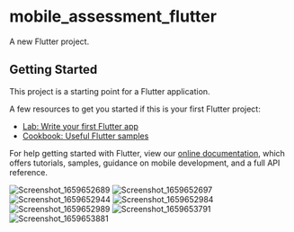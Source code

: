 # mobile_assessment_flutter

A new Flutter project.

## Getting Started

This project is a starting point for a Flutter application.

A few resources to get you started if this is your first Flutter project:

- [Lab: Write your first Flutter app](https://flutter.dev/docs/get-started/codelab)
- [Cookbook: Useful Flutter samples](https://flutter.dev/docs/cookbook)

For help getting started with Flutter, view our
[online documentation](https://flutter.dev/docs), which offers tutorials,
samples, guidance on mobile development, and a full API reference.

![Screenshot_1659652689](https://user-images.githubusercontent.com/56645984/182968636-4cb03a4d-db50-4f8e-bd0e-b823060a962f.png)
![Screenshot_1659652697](https://user-images.githubusercontent.com/56645984/182968665-b9b578e6-adb0-4dd1-8dd9-8d6eb37c6bc5.png)
![Screenshot_1659652944](https://user-images.githubusercontent.com/56645984/182968672-4ccd3e8b-cd26-48be-8ab1-ec583a919782.png)
![Screenshot_1659652984](https://user-images.githubusercontent.com/56645984/182968771-36fb6158-d5ef-4bd4-b5aa-db68719e1e9f.png)
![Screenshot_1659652989](https://user-images.githubusercontent.com/56645984/182968774-8fc13aba-3547-4461-af8d-aa00ec8a912e.png)
![Screenshot_1659653791](https://user-images.githubusercontent.com/56645984/182968956-60594e15-5179-4a27-9660-92eb472c05e9.png)
![Screenshot_1659653881](https://user-images.githubusercontent.com/56645984/182969135-d66e2431-b72d-43c6-9cb6-d0a5e19f1aa2.png)
